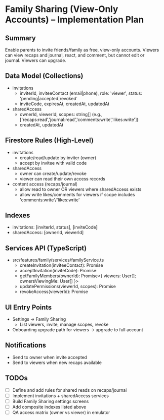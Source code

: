 # Family Sharing (View-Only Accounts) – Implementation Plan

## Summary
Enable parents to invite friends/family as free, view-only accounts. Viewers can view recaps and journal, react, and comment, but cannot edit or journal. Viewers can upgrade.

## Data Model (Collections)
- invitations
  - inviterId, inviteeContact (email|phone), role: 'viewer', status: 'pending|accepted|revoked'
  - inviteCode, expiresAt, createdAt, updatedAt
- sharedAccess
  - ownerId, viewerId, scopes: string[] (e.g., ['recaps:read','journal:read','comments:write','likes:write'])
  - createdAt, updatedAt

## Firestore Rules (High-Level)
- invitations
  - create/read/update by inviter (owner)
  - accept by invitee with valid code
- sharedAccess
  - owner can create/update/revoke
  - viewer can read their own access records
- content access (recaps/journal)
  - allow read to owner OR viewers where sharedAccess exists
  - allow write likes/comments for viewers if scope includes 'comments:write'/'likes:write'

## Indexes
- invitations: [inviterId, status], [inviteCode]
- sharedAccess: [ownerId, viewerId]

## Services API (TypeScript)
- src/features/family/services/familyService.ts
  - createInvitation(inviteeContact): Promise<inviteCode>
  - acceptInvitation(inviteCode): Promise<void>
  - getFamilyMembers(ownerId): Promise<{ viewers: User[]; ownersViewingMe: User[] }>
  - updatePermissions(viewerId, scopes): Promise<void>
  - revokeAccess(viewerId): Promise<void>

## UI Entry Points
- Settings → Family Sharing
  - List viewers, invite, manage scopes, revoke
- Onboarding upgrade path for viewers → upgrade to full account

## Notifications
- Send to owner when invite accepted
- Send to viewers when new recaps available

## TODOs
- [ ] Define and add rules for shared reads on recaps/journal
- [ ] Implement invitations + sharedAccess services
- [ ] Build Family Sharing settings screens
- [ ] Add composite indexes listed above
- [ ] QA access matrix (owner vs viewer) in emulator
